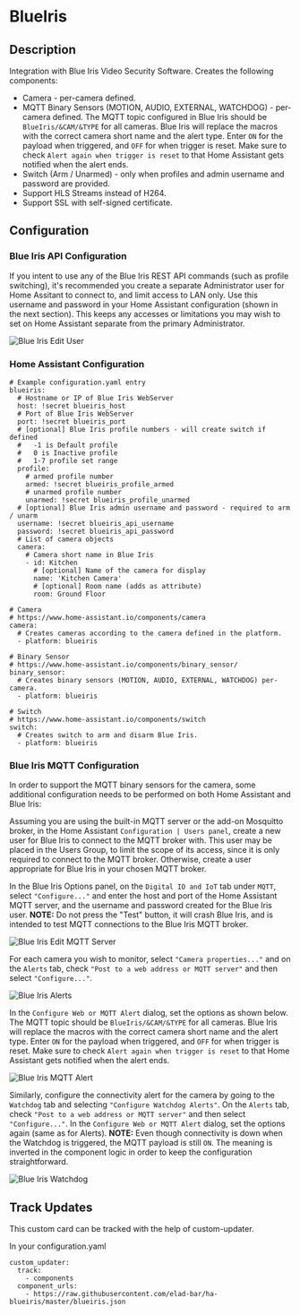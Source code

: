 # BlueIris


## Description

Integration with Blue Iris Video Security Software. Creates the following components:
* Camera - per-camera defined.
* MQTT Binary Sensors (MOTION, AUDIO, EXTERNAL, WATCHDOG) - per-camera defined. The MQTT topic configured in Blue Iris should be `BlueIris/&CAM/&TYPE` for all cameras. Blue Iris will replace the macros with the correct camera short name and the alert type. Enter `ON` for the payload when triggered, and `OFF` for when trigger is reset. Make sure to check `Alert again when trigger is reset` to that Home Assistant gets notified when the alert ends.
* Switch (Arm / Unarmed) - only when profiles and admin username and password are provided.
* Support HLS Streams instead of H264.
* Support SSL with self-signed certificate.

## Configuration

### Blue Iris API Configuration

If you intent to use any of the Blue Iris REST API commands (such as profile switching), it's recommended you create a separate Administrator user for Home Assitant to connect to, and limit access to LAN only.  Use this username and password in your Home Assistant configuration (shown in the next section). This keeps any accesses or limitations you may wish to set on Home Assistant separate from the primary Administrator.

![Blue Iris Edit User](/docs/images/bi-edit_user.png)


### Home Assistant Configuration

```
# Example configuration.yaml entry
blueiris:
  # Hostname or IP of Blue Iris WebServer
  host: !secret blueiris_host
  # Port of Blue Iris WebServer
  port: !secret blueiris_port
  # [optional] Blue Iris profile numbers - will create switch if defined
  #   -1 is Default profile
  #   0 is Inactive profile
  #   1-7 profile set range     
  profile:
    # armed profile number
    armed: !secret blueiris_profile_armed
    # unarmed profile number
    unarmed: !secret blueiris_profile_unarmed
  # [optional] Blue Iris admin username and password - required to arm / unarm
  username: !secret blueiris_api_username
  password: !secret blueiris_api_password
  # List of camera objects
  camera:
    # Camera short name in Blue Iris
    - id: Kitchen
      # [optional] Name of the camera for display
      name: 'Kitchen Camera'
      # [optional] Room name (adds as attribute)
      room: Ground Floor

# Camera
# https://www.home-assistant.io/components/camera
camera:
  # Creates cameras according to the camera defined in the platform.
  - platform: blueiris

# Binary Sensor
# https://www.home-assistant.io/components/binary_sensor/
binary_sensor:
  # Creates binary sensors (MOTION, AUDIO, EXTERNAL, WATCHDOG) per-camera.
  - platform: blueiris

# Switch
# https://www.home-assistant.io/components/switch
switch:
  # Creates switch to arm and disarm Blue Iris.
  - platform: blueiris
```

### Blue Iris MQTT Configuration

In order to support the MQTT binary sensors for the camera, some additional configuration needs to be performed on both Home Assistant and Blue Iris:

Assuming you are using the built-in MQTT server or the add-on Mosquitto broker, in the Home Assistant `Configuration | Users panel`, create a new user for Blue Iris to connect to the MQTT broker with. This user may be placed in the Users Group, to limit the scope of its access, since it is only required to connect to the MQTT broker. Otherwise, create a user appropriate for Blue Iris in your chosen MQTT broker.

In the Blue Iris Options panel, on the `Digital IO and IoT` tab under `MQTT`, select `"Configure..."` and enter the host and port of the Home Assistant MQTT server, and the username and password created for the Blue Iris user.
**NOTE:** Do not press the "Test" button, it will crash Blue Iris, and is intended to test MQTT connections to the Blue Iris MQTT broker.

![Blue Iris Edit MQTT Server](/docs/images/bi-edit_mqtt_server.png)

For each camera you wish to monitor, select `"Camera properties..."` and on the `Alerts` tab, check `"Post to a web address or MQTT server"` and then select `"Configure..."`.

![Blue Iris Alerts](/docs/images/bi-alerts.png)

In the `Configure Web or MQTT Alert` dialog, set the options as shown below. The MQTT topic should be `BlueIris/&CAM/&TYPE` for all cameras. Blue Iris will replace the macros with the correct camera short name and the alert type. Enter `ON` for the payload when triggered, and `OFF` for when trigger is reset. Make sure to check `Alert again when trigger is reset` to that Home Assistant gets notified when the alert ends.

![Blue Iris MQTT Alert](/docs/images/bi-alerts_mqtt.png)

Similarly, configure the connectivity alert for the camera by going to the `Watchdog` tab and selecting `"Configure Watchdog Alerts"`. On the `Alerts` tab, check `"Post to a web address or MQTT server"` and then select `"Configure..."`. In the `Configure Web or MQTT Alert` dialog, set the options again (same as for Alerts).
**NOTE:** Even though connectivity is down when the Watchdog is triggered, the MQTT payload is still `ON`. The meaning is inverted in the component logic in order to keep the configuration straightforward.

![Blue Iris Watchdog](/docs/images/bi-watchdog.png)


## Track Updates

This custom card can be tracked with the help of custom-updater.

In your configuration.yaml

```
custom_updater:
  track:
    - components
  component_urls:
    - https://raw.githubusercontent.com/elad-bar/ha-blueiris/master/blueiris.json
```

